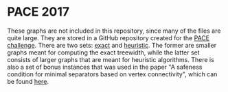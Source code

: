 # PACE 2017

These graphs are not included in this repository, since many of the files are quite large. They are stored in a GitHub repository created for the [PACE challenge](https://github.com/PACE-challenge/Treewidth-PACE-2017-instances). There are two sets: [exact](https://github.com/PACE-challenge/Treewidth-PACE-2017-instances/tree/master/gr/exact) and [heuristic](https://github.com/PACE-challenge/Treewidth-PACE-2017-instances/tree/master/gr/heuristic). The former are smaller graphs meant for computing the exact treewidth, while the latter set consists of larger graphs that are meant for heuristic algorithms. There is also a set of bonus instances that was used in the paper "A safeness condition for minimal separators based on vertex connectivity", which can be found [here](https://github.com/PACE-challenge/Treewidth-PACE-2017-bonus-instances).